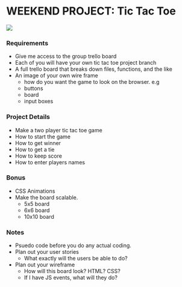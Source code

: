 # WEEKEND PROJECT: Tic Tac Toe

![](https://encrypted-tbn0.gstatic.com/images?q=tbn:ANd9GcQQ1QwxnMXnUFH4ornBDflBIwYdIa4tWV3IzojOC5gHwDiyJS7VG2PsBsI6)

### Requirements

* Give me access to the group trello board
* Each of you will have your own tic tac toe project branch
* A full trello board that breaks down files, functions, and the like
* An image of your own wire frame 
	* how do you want the game to look on the browser. e.g
	* buttons
	* board
	* input boxes

### Project Details

* Make a two player tic tac toe game
* How to start the game
* How to get winner
* How to get a tie
* How to keep score
* How to enter players names

### Bonus

* CSS Animations
* Make the board scalable. 
	* 5x5 board
	* 6x6 board
	* 10x10 board

### Notes

* Psuedo code before you do any actual coding.
* Plan out your user stories
	* What exactly will the users be able to do?
* Plan out your wireframe
	* How will this board look? HTML? CSS?
	* If I have JS events, what will they do? 
	
	